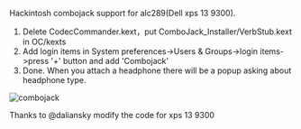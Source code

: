 Hackintosh combojack support for alc289(Dell xps 13 9300).
1. Delete CodecCommander.kext，put ComboJack_Installer/VerbStub.kext in OC/kexts
2. Add login items in System preferences->Users & Groups->login items->press '+' button and add 'Combojack'
3. Done. When you attach a headphone there will be a popup asking about headphone type.

![combojack](https://github.com/leon0410898/XPS13-9300-hackintosh/blob/master/ComboJack_Installer/screenshot/combojack.png)

Thanks to @daliansky modify the code for xps 13 9300
